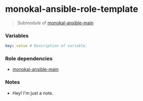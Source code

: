 # monokal-ansible-role-template
> Submodule of [monokal-ansible-main](https://github.com/monokal/monokal-ansible-main)

### Variables
```yaml
key: value # Description of variable.
```

### Role dependencies
* [monokal-ansible-main](https://github.com/monokal/monokal-ansible-main)

### Notes
 - Hey! I'm just a note.
